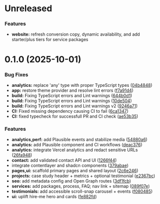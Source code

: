 # Unreleased

### Features

* **website:** refresh conversion copy, dynamic availability, and add starter/plus tiers for service packages

# 0.1.0 (2025-10-01)


### Bug Fixes

* **analytics:** replace 'any' type with proper TypeScript types ([04b4848](https://github.com/amilemia/amilemia.dev-portfolio/commit/04b48488a52454714107ec99ea1cac9a958d7f7c))
* **app:** restore theme provider and resolve lint errors ([f7a91d4](https://github.com/amilemia/amilemia.dev-portfolio/commit/f7a91d401c53ea7bc24cf5ce0c55ef26ffa4d3f5))
* **build:** Fixing TypeScript errors and Lint warnings ([644b0d1](https://github.com/amilemia/amilemia.dev-portfolio/commit/644b0d1e29247e85eeec005dc540282c7578c9ef))
* **build:** Fixing TypeScript errors and Lint warnings ([10de504](https://github.com/amilemia/amilemia.dev-portfolio/commit/10de5042c2435fe6440b65f5cb11e7d8acd013ca))
* **build:** Fixing TypeScript errors and Lint warnings v2 ([9246a71](https://github.com/amilemia/amilemia.dev-portfolio/commit/9246a7179d135f505ff9112237db58b2e8aa3030))
* **CI:** Fixed missing dependency causing CI to fail ([6ca1347](https://github.com/amilemia/amilemia.dev-portfolio/commit/6ca13476650be3558dfdd30da0ebe4f0e4e51c33))
* **CI:** fixed typecheck for successfull PR and CI check ([ae53b35](https://github.com/amilemia/amilemia.dev-portfolio/commit/ae53b35a708111468dd812f196dd6f2685919882))


### Features

* **analytics,perf:** add Plausible events and stabilize media ([54880a6](https://github.com/amilemia/amilemia.dev-portfolio/commit/54880a67276af20ba2702e6f300fc2512a572bdd))
* **analytics:** add Plausible component and CI workflows ([deac376](https://github.com/amilemia/amilemia.dev-portfolio/commit/deac37687e04ab602b1595b5e1672bc257e6aed3))
* **analytics:** integrate Vercel analytics and redact sensitive URLs ([26fa948](https://github.com/amilemia/amilemia.dev-portfolio/commit/26fa948c60f01f150f5ea4a77def5ed0454bd063))
* **contact:** add validated contact API and UI ([1266f44](https://github.com/amilemia/amilemia.dev-portfolio/commit/1266f446631a5365e7d9ae72676c7021dfe0bd05))
* integrate contentlayer and shadcn components ([379abae](https://github.com/amilemia/amilemia.dev-portfolio/commit/379abaea95fff9c105661e1adf8bfd1b9187718b))
* **pages,ui:** scaffold primary pages and shared layout ([2c6e246](https://github.com/amilemia/amilemia.dev-portfolio/commit/2c6e246f9482f7ab269451a18f5d6e491df2c5c7))
* **projects:** case study header + metrics + optional testimonial ([e2367bc](https://github.com/amilemia/amilemia.dev-portfolio/commit/e2367bc1f095e4fcea2d9000fdcabe7ed2770e06))
* **seo:** add metadata config and Open Graph routes ([3df1fcb](https://github.com/amilemia/amilemia.dev-portfolio/commit/3df1fcb69938eafada32047127acca90780277f9))
* **services:** add packages, process, FAQ; nav link + sitemap ([089f07e](https://github.com/amilemia/amilemia.dev-portfolio/commit/089f07e2aeff350f771b787697573916ba53bc74))
* **testimonials:** add accessible scroll-snap carousel + events ([f080485](https://github.com/amilemia/amilemia.dev-portfolio/commit/f080485b0599f9d5204a68a61f41f8b068aa9949))
* **ui:** uplift hire-me hero and cards ([fe882fd](https://github.com/amilemia/amilemia.dev-portfolio/commit/fe882fded61b1de7f9648619d266d8a9899b04b0))
